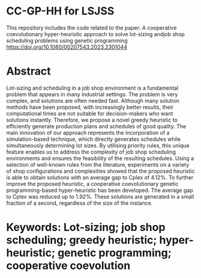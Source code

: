 # CC-GP-HH for LSJSS 
This repository includes the code related to the paper:
A cooperative coevolutionary hyper-heuristic approach to solve lot-sizing andjob shop scheduling problems using genetic programming
https://doi.org/10.1080/00207543.2023.2301044

# Abstract
Lot-sizing and scheduling in a job shop environment is a fundamental problem that appears in many industrial settings. The problem is very complex, and solutions are often needed fast. Although many solution methods have been proposed, with increasingly better results, their computational times are not suitable for decision-makers who want solutions instantly. Therefore, we propose a novel greedy heuristic to efficiently generate production plans and schedules of good quality. The main innovation of our approach represents the incorporation of a simulation-based technique, which directly generates schedules while simultaneously determining lot sizes. By utilising priority rules, this unique feature enables us to address the complexity of job shop scheduling environments and ensures the feasibility of the resulting schedules. Using a selection of well-known rules from the literature, experiments on a variety of shop configurations and complexities showed that the proposed heuristic is able to obtain solutions with an average gap to Cplex of 4.12%. To further improve the proposed heuristic, a cooperative coevolutionary genetic programming-based hyper-heuristic has been developed. The average gap to Cplex was reduced up to 1.92%. These solutions are generated in a small fraction of a second, regardless of the size of the instance.

# Keywords: Lot-sizing; job shop scheduling; greedy heuristic; hyper-heuristic; genetic programming; cooperative coevolution


